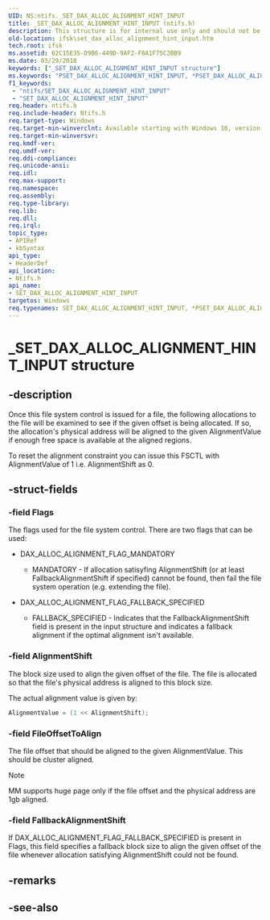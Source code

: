 ```yaml
---
UID: NS:ntifs._SET_DAX_ALLOC_ALIGNMENT_HINT_INPUT
title: _SET_DAX_ALLOC_ALIGNMENT_HINT_INPUT (ntifs.h)
description: This structure is for internal use only and should not be called from your code.
old-location: ifsk\set_dax_alloc_alignment_hint_input.htm
tech.root: ifsk
ms.assetid: 62C15E35-D9B6-449D-9AF2-F8A1F75C2BB9
ms.date: 03/29/2018
keywords: ["_SET_DAX_ALLOC_ALIGNMENT_HINT_INPUT structure"]
ms.keywords: "PSET_DAX_ALLOC_ALIGNMENT_HINT_INPUT, *PSET_DAX_ALLOC_ALIGNMENT_HINT_INPUT, PSET_DAX_ALLOC_ALIGNMENT_HINT_INPUT structure pointer [Installable File System Drivers], SET_DAX_ALLOC_ALIGNMENT_HINT_INPUT, SET_DAX_ALLOC_ALIGNMENT_HINT_INPUT structure [Installable File System Drivers], _SET_DAX_ALLOC_ALIGNMENT_HINT_INPUT, ifsk.set_dax_alloc_alignment_hint_input, ntifs/PSET_DAX_ALLOC_ALIGNMENT_HINT_INPUT, ntifs/SET_DAX_ALLOC_ALIGNMENT_HINT_INPUT"
f1_keywords:
 - "ntifs/SET_DAX_ALLOC_ALIGNMENT_HINT_INPUT"
 - "SET_DAX_ALLOC_ALIGNMENT_HINT_INPUT"
req.header: ntifs.h
req.include-header: Ntifs.h
req.target-type: Windows
req.target-min-winverclnt: Available starting with Windows 10, version 1709.
req.target-min-winversvr: 
req.kmdf-ver: 
req.umdf-ver: 
req.ddi-compliance: 
req.unicode-ansi: 
req.idl: 
req.max-support: 
req.namespace: 
req.assembly: 
req.type-library: 
req.lib: 
req.dll: 
req.irql: 
topic_type:
- APIRef
- kbSyntax
api_type:
- HeaderDef
api_location:
- Ntifs.h
api_name:
- SET_DAX_ALLOC_ALIGNMENT_HINT_INPUT
targetos: Windows
req.typenames: SET_DAX_ALLOC_ALIGNMENT_HINT_INPUT, *PSET_DAX_ALLOC_ALIGNMENT_HINT_INPUT
---
```



# _SET_DAX_ALLOC_ALIGNMENT_HINT_INPUT structure

## -description

Once this file system control is issued for a file, the following allocations to the file will be examined to see if the given offset is being allocated. If so, the allocation's physical address will be aligned to the given AlignmentValue if enough free space is available at the aligned regions.

To reset the alignment constraint you can issue this FSCTL with AlignmentValue of 1 i.e. AlignmentShift as 0.

## -struct-fields

### -field Flags

The flags used for the file system control. There are two flags that can be used:

* DAX_ALLOC_ALIGNMENT_FLAG_MANDATORY
    * MANDATORY - If allocation satisyfing AlignmentShift (or at least FallbackAlignmentShift if specified) cannot be found, then fail the file system operation (e.g. extending the file).

* DAX_ALLOC_ALIGNMENT_FLAG_FALLBACK_SPECIFIED
    * FALLBACK_SPECIFIED - Indicates that the FallbackAlignmentShift field is present in the input structure and indicates a fallback alignment if the optimal alignment isn't available.

### -field AlignmentShift

The block size used to align the given offset of the file. The file is allocated so that the file's physical address is aligned to this block size.

The actual alignment value is given by:

```cpp
AlignmentValue = (1 << AlignmentShift);
```

### -field FileOffsetToAlign

The file offset that should be aligned to the given AlignmentValue. This should be cluster aligned.

> [!NOTE] 
> MM supports huge page only if the file offset and the physical address are 1gb aligned.
 
### -field FallbackAlignmentShift

If DAX_ALLOC_ALIGNMENT_FLAG_FALLBACK_SPECIFIED is present in Flags, this field specifies a fallback block size to align the given offset of the file whenever allocation satisfying AlignmentShift could not be found. 

## -remarks

## -see-also
